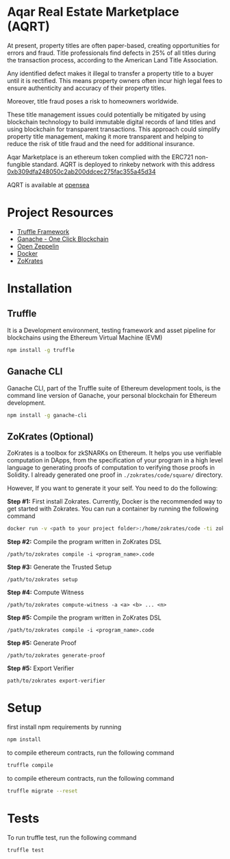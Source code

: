 # Aqar Real Estate Marketplace (AQRT)
At present, property titles are often paper-based, creating opportunities for errors and fraud. Title professionals find defects in 25% of all titles during the transaction process, according to the American Land Title Association.

Any identified defect makes it illegal to transfer a property title to a buyer until it is rectified. This means property owners often incur high legal fees to ensure authenticity and accuracy of their property titles.

Moreover, title fraud poses a risk to homeowners worldwide.

These title management issues could potentially be mitigated by using blockchain technology to build immutable digital records of land titles and using blockchain for transparent transactions. This approach could simplify property title management, making it more transparent and helping to reduce the risk of title fraud and the need for additional insurance.

Aqar Marketplace is an ethereum token complied with the ERC721 non-fungible standard. AQRT is deployed to rinkeby network with this address [0xb309dfa248050c2ab200ddcec275fac355a45d34](https://rinkeby.etherscan.io/address/0xb309dfa248050c2ab200ddcec275fac355a45d34)

AQRT is available at [opensea](https://rinkeby.opensea.io/category/aqartokenv2)

# Project Resources

* [Truffle Framework](https://truffleframework.com/)
* [Ganache - One Click Blockchain](https://truffleframework.com/ganache)
* [Open Zeppelin ](https://openzeppelin.org/)
* [Docker](https://docs.docker.com/install/)
* [ZoKrates](https://github.com/Zokrates/ZoKrates)

# Installation

## Truffle
It is a Development environment, testing framework and asset pipeline for blockchains using the Ethereum Virtual Machine (EVM)
```bash
npm install -g truffle
```
##  Ganache CLI
Ganache CLI, part of the Truffle suite of Ethereum development tools, is the command line version of Ganache, your personal blockchain for Ethereum development.
```bash
npm install -g ganache-cli
```

## ZoKrates (Optional)
ZoKrates is a toolbox for zkSNARKs on Ethereum. It helps you use verifiable computation in DApps, from the specification of your program in a high level language to generating proofs of computation to verifying those proofs in Solidity.
I already generated one proof in ```./zokrates/code/square/``` directory. 

However, If you want to generate it your self. You need to do the following:

**Step #1:** First install Zokrates. Currently, Docker is the recommended way to get started with Zokrates. You can run a container by running the following command
```bash
docker run -v <path to your project folder>:/home/zokrates/code -ti zokrates/zokrates /bin/bash
```

**Step #2:** Compile the program written in ZoKrates DSL
```
/path/to/zokrates compile -i <program_name>.code
```

**Step #3:** Generate the Trusted Setup
```
/path/to/zokrates setup
```

**Step #4:** Compute Witness
```
/path/to/zokrates compute-witness -a <a> <b> ... <n>
```

**Step #5:** Compile the program written in ZoKrates DSL
```
/path/to/zokrates compile -i <program_name>.code
```

**Step #5:** Generate Proof
```
/path/to/zokrates generate-proof
```

**Step #5:** Export Verifier
```
path/to/zokrates export-verifier
```
# Setup
first install npm requirements by running
```bash
npm install
```
to compile ethereum contracts, run the following command
```bash
truffle compile
```

to compile ethereum contracts, run the following command
```bash
truffle migrate --reset
```

# Tests
To run truffle test, run the following command
```bash
truffle test
```